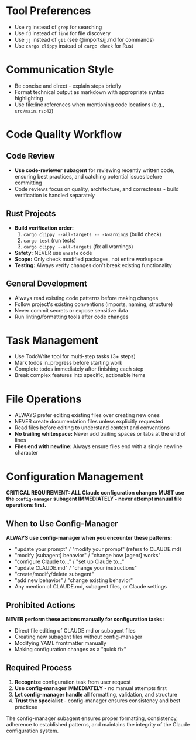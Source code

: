 # Tool Preferences

- Use `rg` instead of `grep` for searching
- Use `fd` instead of `find` for file discovery
- Use `jj` instead of `git` (see @imports/jj.md for commands)
- Use `cargo clippy` instead of `cargo check` for Rust

# Communication Style

- Be concise and direct - explain steps briefly
- Format technical output as markdown with appropriate syntax highlighting
- Use file:line references when mentioning code locations (e.g., `src/main.rs:42`)

# Code Quality Workflow

## Code Review
- **Use code-reviewer subagent** for reviewing recently written code, ensuring best practices, and catching potential issues before committing
- Code reviews focus on quality, architecture, and correctness - build verification is handled separately

## Rust Projects
- **Build verification order:**
  1. `cargo clippy --all-targets -- -Awarnings` (build check)
  2. `cargo test` (run tests)
  3. `cargo clippy --all-targets` (fix all warnings)
- **Safety:** NEVER use `unsafe` code
- **Scope:** Only check modified packages, not entire workspace
- **Testing:** Always verify changes don't break existing functionality

## General Development
- Always read existing code patterns before making changes
- Follow project's existing conventions (imports, naming, structure)
- Never commit secrets or expose sensitive data
- Run linting/formatting tools after code changes

# Task Management

- Use TodoWrite tool for multi-step tasks (3+ steps)
- Mark todos in_progress before starting work
- Complete todos immediately after finishing each step
- Break complex features into specific, actionable items

# File Operations

- ALWAYS prefer editing existing files over creating new ones
- NEVER create documentation files unless explicitly requested
- Read files before editing to understand context and conventions
- **No trailing whitespace:** Never add trailing spaces or tabs at the end of lines
- **Files end with newline:** Always ensure files end with a single newline character

# Configuration Management

**CRITICAL REQUIREMENT: ALL Claude configuration changes MUST use the `config-manager` subagent IMMEDIATELY - never attempt manual file operations first.**

## When to Use Config-Manager

**ALWAYS use config-manager when you encounter these patterns:**
- "update your prompt" / "modify your prompt" (refers to CLAUDE.md)
- "modify [subagent] behavior" / "change how [agent] works"
- "configure Claude to..." / "set up Claude to..."
- "update CLAUDE.md" / "change your instructions"
- "create/modify/delete subagent"
- "add new behavior" / "change existing behavior"
- Any mention of CLAUDE.md, subagent files, or Claude settings

## Prohibited Actions

**NEVER perform these actions manually for configuration tasks:**
- Direct file editing of CLAUDE.md or subagent files
- Creating new subagent files without config-manager
- Modifying YAML frontmatter manually
- Making configuration changes as a "quick fix"

## Required Process

1. **Recognize** configuration task from user request
2. **Use config-manager IMMEDIATELY** - no manual attempts first
3. **Let config-manager handle** all formatting, validation, and structure
4. **Trust the specialist** - config-manager ensures consistency and best practices

The config-manager subagent ensures proper formatting, consistency, adherence to established patterns, and maintains the integrity of the Claude configuration system.
